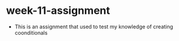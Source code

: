 # week-11-assignment
- This is an assignment that used to test my knowledge of creating coonditionals
